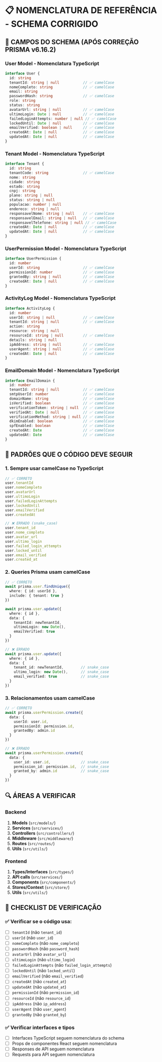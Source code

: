 # 📋 NOMENCLATURA DE REFERÊNCIA - SCHEMA CORRIGIDO

## 🎯 CAMPOS DO SCHEMA (APÓS CORREÇÃO PRISMA v6.16.2)

### **User Model** - Nomenclatura TypeScript
```typescript
interface User {
  id: string
  tenantId: string | null           // ✅ camelCase
  nomeCompleto: string              // ✅ camelCase
  email: string
  passwordHash: string              // ✅ camelCase
  role: string
  status: string
  avatarUrl: string | null          // ✅ camelCase
  ultimoLogin: Date | null          // ✅ camelCase
  failedLoginAttempts: number | null // ✅ camelCase
  lockedUntil: Date | null          // ✅ camelCase
  emailVerified: boolean | null     // ✅ camelCase
  createdAt: Date | null            // ✅ camelCase
  updatedAt: Date | null            // ✅ camelCase
}
```

### **Tenant Model** - Nomenclatura TypeScript
```typescript
interface Tenant {
  id: string
  tenantCode: string                // ✅ camelCase
  nome: string
  cidade: string
  estado: string
  cnpj: string
  plano: string | null
  status: string | null
  populacao: number | null
  endereco: string | null
  responsavelNome: string | null    // ✅ camelCase
  responsavelEmail: string | null   // ✅ camelCase
  responsavelTelefone: string | null // ✅ camelCase
  createdAt: Date | null            // ✅ camelCase
  updatedAt: Date | null            // ✅ camelCase
}
```

### **UserPermission Model** - Nomenclatura TypeScript
```typescript
interface UserPermission {
  id: number
  userId: string                    // ✅ camelCase
  permissionId: number              // ✅ camelCase
  grantedBy: string | null          // ✅ camelCase
  createdAt: Date | null            // ✅ camelCase
}
```

### **ActivityLog Model** - Nomenclatura TypeScript
```typescript
interface ActivityLog {
  id: number
  userId: string | null             // ✅ camelCase
  tenantId: string | null           // ✅ camelCase
  action: string
  resource: string | null
  resourceId: string | null         // ✅ camelCase
  details: string | null
  ipAddress: string | null          // ✅ camelCase
  userAgent: string | null          // ✅ camelCase
  createdAt: Date | null            // ✅ camelCase
}
```

### **EmailDomain Model** - Nomenclatura TypeScript
```typescript
interface EmailDomain {
  id: number
  tenantId: string | null           // ✅ camelCase
  smtpUserId: number                // ✅ camelCase
  domainName: string                // ✅ camelCase
  isVerified: boolean               // ✅ camelCase
  verificationToken: string | null  // ✅ camelCase
  verifiedAt: Date | null           // ✅ camelCase
  verificationMethod: string | null // ✅ camelCase
  dkimEnabled: boolean              // ✅ camelCase
  spfEnabled: boolean               // ✅ camelCase
  createdAt: Date                   // ✅ camelCase
  updatedAt: Date                   // ✅ camelCase
}
```

## 🚨 PADRÕES QUE O CÓDIGO DEVE SEGUIR

### **1. Sempre usar camelCase no TypeScript**
```typescript
// ✅ CORRETO
user.tenantId
user.nomeCompleto
user.avatarUrl
user.ultimoLogin
user.failedLoginAttempts
user.lockedUntil
user.emailVerified
user.createdAt

// ❌ ERRADO (snake_case)
user.tenant_id
user.nome_completo
user.avatar_url
user.ultimo_login
user.failed_login_attempts
user.locked_until
user.email_verified
user.created_at
```

### **2. Queries Prisma usam camelCase**
```typescript
// ✅ CORRETO
await prisma.user.findUnique({
  where: { id: userId },
  include: { tenant: true }
})

await prisma.user.update({
  where: { id },
  data: {
    tenantId: newTenantId,
    ultimoLogin: new Date(),
    emailVerified: true
  }
})

// ❌ ERRADO
await prisma.user.update({
  where: { id },
  data: {
    tenant_id: newTenantId,        // snake_case
    ultimo_login: new Date(),      // snake_case
    email_verified: true           // snake_case
  }
})
```

### **3. Relacionamentos usam camelCase**
```typescript
// ✅ CORRETO
await prisma.userPermission.create({
  data: {
    userId: user.id,
    permissionId: permission.id,
    grantedBy: admin.id
  }
})

// ❌ ERRADO
await prisma.userPermission.create({
  data: {
    user_id: user.id,              // snake_case
    permission_id: permission.id,  // snake_case
    granted_by: admin.id           // snake_case
  }
})
```

## 🔍 ÁREAS A VERIFICAR

### **Backend**
1. **Models** (`src/models/`)
2. **Services** (`src/services/`)
3. **Controllers** (`src/controllers/`)
4. **Middleware** (`src/middleware/`)
5. **Routes** (`src/routes/`)
6. **Utils** (`src/utils/`)

### **Frontend**
1. **Types/Interfaces** (`src/types/`)
2. **API calls** (`src/services/`)
3. **Components** (`src/components/`)
4. **Stores/Context** (`src/store/`)
5. **Utils** (`src/utils/`)

## 🎯 CHECKLIST DE VERIFICAÇÃO

### **✅ Verificar se o código usa:**
- [ ] `tenantId` (não `tenant_id`)
- [ ] `userId` (não `user_id`)
- [ ] `nomeCompleto` (não `nome_completo`)
- [ ] `passwordHash` (não `password_hash`)
- [ ] `avatarUrl` (não `avatar_url`)
- [ ] `ultimoLogin` (não `ultimo_login`)
- [ ] `failedLoginAttempts` (não `failed_login_attempts`)
- [ ] `lockedUntil` (não `locked_until`)
- [ ] `emailVerified` (não `email_verified`)
- [ ] `createdAt` (não `created_at`)
- [ ] `updatedAt` (não `updated_at`)
- [ ] `permissionId` (não `permission_id`)
- [ ] `resourceId` (não `resource_id`)
- [ ] `ipAddress` (não `ip_address`)
- [ ] `userAgent` (não `user_agent`)
- [ ] `grantedBy` (não `granted_by`)

### **✅ Verificar interfaces e tipos**
- [ ] Interfaces TypeScript seguem nomenclatura do schema
- [ ] Props de componentes React seguem nomenclatura
- [ ] Responses de API seguem nomenclatura
- [ ] Requests para API seguem nomenclatura